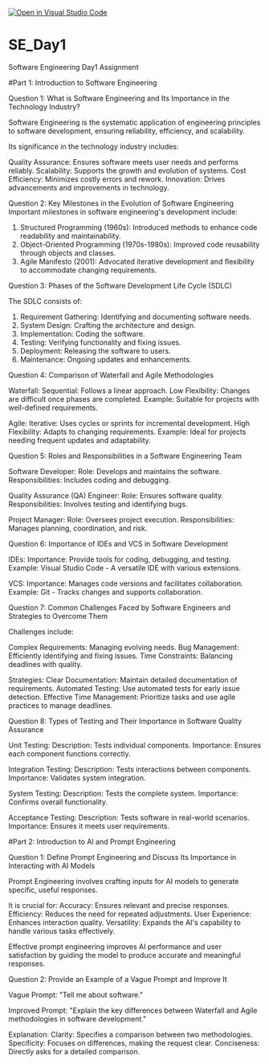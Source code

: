 [![Open in Visual Studio Code](https://classroom.github.com/assets/open-in-vscode-2e0aaae1b6195c2367325f4f02e2d04e9abb55f0b24a779b69b11b9e10269abc.svg)](https://classroom.github.com/online_ide?assignment_repo_id=15539565&assignment_repo_type=AssignmentRepo)
# SE_Day1
Software Engineering Day1 Assignment

#Part 1: Introduction to Software Engineering

Question 1: What is Software Engineering and Its Importance in the Technology Industry?

Software Engineering is the systematic application of engineering principles to software development, ensuring reliability, efficiency, and scalability. 

Its significance in the technology industry includes:

Quality Assurance: Ensures software meets user needs and performs reliably.
Scalability: Supports the growth and evolution of systems.
Cost Efficiency: Minimizes costly errors and rework.
Innovation: Drives advancements and improvements in technology.

Question 2: Key Milestones in the Evolution of Software Engineering
Important milestones in software engineering's development include:

1. Structured Programming (1960s): Introduced methods to enhance code readability and maintainability.
2. Object-Oriented Programming (1970s-1980s): Improved code reusability through objects and classes.
3. Agile Manifesto (2001): Advocated iterative development and flexibility to accommodate changing requirements.

Question 3: Phases of the Software Development Life Cycle (SDLC)

The SDLC consists of:

1. Requirement Gathering: Identifying and documenting software needs.
2. System Design: Crafting the architecture and design.
3. Implementation: Coding the software.
4. Testing: Verifying functionality and fixing issues.
5. Deployment: Releasing the software to users.
6. Maintenance: Ongoing updates and enhancements.

Question 4: Comparison of Waterfall and Agile Methodologies

Waterfall:
Sequential: Follows a linear approach.
Low Flexibility: Changes are difficult once phases are completed.
Example: Suitable for projects with well-defined requirements.

Agile:
Iterative: Uses cycles or sprints for incremental development.
High Flexibility: Adapts to changing requirements.
Example: Ideal for projects needing frequent updates and adaptability.

Question 5: Roles and Responsibilities in a Software Engineering Team

Software Developer:
Role: Develops and maintains the software.
Responsibilities: Includes coding and debugging.

Quality Assurance (QA) Engineer:
Role: Ensures software quality.
Responsibilities: Involves testing and identifying bugs.

Project Manager:
Role: Oversees project execution.
Responsibilities: Manages planning, coordination, and risk.

Question 6: Importance of IDEs and VCS in Software Development

IDEs:
Importance: Provide tools for coding, debugging, and testing.
Example: Visual Studio Code - A versatile IDE with various extensions.

VCS:
Importance: Manages code versions and facilitates collaboration.
Example: Git - Tracks changes and supports collaboration.

Question 7: Common Challenges Faced by Software Engineers and Strategies to Overcome Them

Challenges include:

Complex Requirements: Managing evolving needs.
Bug Management: Efficiently identifying and fixing issues.
Time Constraints: Balancing deadlines with quality.

Strategies:
Clear Documentation: Maintain detailed documentation of requirements.
Automated Testing: Use automated tests for early issue detection.
Effective Time Management: Prioritize tasks and use agile practices to manage deadlines.

Question 8: Types of Testing and Their Importance in Software Quality Assurance

Unit Testing:
Description: Tests individual components.
Importance: Ensures each component functions correctly.

Integration Testing:
Description: Tests interactions between components.
Importance: Validates system integration.

System Testing:
Description: Tests the complete system.
Importance: Confirms overall functionality.

Acceptance Testing:
Description: Tests software in real-world scenarios.
Importance: Ensures it meets user requirements.


#Part 2: Introduction to AI and Prompt Engineering

Question 1: Define Prompt Engineering and Discuss Its Importance in Interacting with AI Models

Prompt Engineering involves crafting inputs for AI models to generate specific, useful responses. 

It is crucial for:
Accuracy: Ensures relevant and precise responses.
Efficiency: Reduces the need for repeated adjustments.
User Experience: Enhances interaction quality.
Versatility: Expands the AI's capability to handle various tasks effectively.

Effective prompt engineering improves AI performance and user satisfaction by guiding the model to produce accurate and meaningful responses.

Question 2: Provide an Example of a Vague Prompt and Improve It

Vague Prompt: "Tell me about software."

Improved Prompt: "Explain the key differences between Waterfall and Agile methodologies in software development."

Explanation:
Clarity: Specifies a comparison between two methodologies.
Specificity: Focuses on differences, making the request clear.
Conciseness: Directly asks for a detailed comparison.
